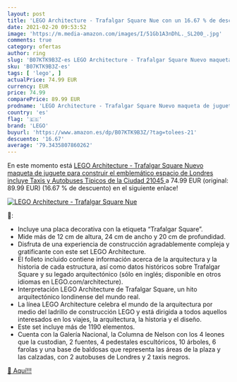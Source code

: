 ```yaml
---
layout: post
title: 'LEGO Architecture - Trafalgar Square Nue con un 16.67 % de descuento'
date: 2021-02-20 09:53:52
image: 'https://m.media-amazon.com/images/I/51Gb1A3nDhL._SL200_.jpg'
comments: true
category: ofertas
author: ring
slug: 'B07KTK9B3Z-es LEGO Architecture - Trafalgar Square Nuevo maqueta de...'
sku: 'B07KTK9B3Z-es'
tags: [ 'lego', ]
actualPrice: 74.99 EUR
currency: EUR
price: 74.99
comparePrice: 89.99 EUR
prodname: 'LEGO Architecture - Trafalgar Square Nuevo maqueta de juguete para construir el emblemático espacio de Londres  incluye Taxis y Autobuses Típicos de la Ciudad  21045 '
country: 'es'
flag: '🇪🇸'
brand: 'LEGO'
buyurl: 'https://www.amazon.es/dp/B07KTK9B3Z/?tag=tolees-21'
descuento: '16.67'
average: '79.3435807860262'
---
```


En este momento está [LEGO Architecture - Trafalgar Square Nuevo maqueta de juguete para construir el emblemático espacio de Londres  incluye Taxis y Autobuses Típicos de la Ciudad  21045 ](https://www.amazon.es/dp/B07KTK9B3Z/?tag=tolees-21) a 74.99 EUR (original: 89.99 EUR) (16.67 %  de descuento) en el siguiente enlace!

[![LEGO Architecture - Trafalgar Square Nue](https://m.media-amazon.com/images/I/51Gb1A3nDhL._SL200_.jpg)](https://www.amazon.es/dp/B07KTK9B3Z/?tag=tolees-21)

🔎:

- Incluye una placa decorativa con la etiqueta “Trafalgar Square”.
- Mide más de 12 cm de altura, 24 cm de ancho y 20 cm de profundidad.
- Disfruta de una experiencia de construcción agradablemente compleja y gratificante con este set LEGO Architecture.
- El folleto incluido contiene información acerca de la arquitectura y la historia de cada estructura, así como datos históricos sobre Trafalgar Square y su legado arquitectónico (sólo en inglés; disponible en otros idiomas en LEGO.com/architecture).
- Interpretación LEGO Architecture de Trafalgar Square, un hito arquitectónico londinense del mundo real.
- La línea LEGO Architecture celebra el mundo de la arquitectura por medio del ladrillo de construcción LEGO y está dirigida a todos aquellos interesados en los viajes, la arquitectura, la historia y el diseño.
- Este set incluye más de 1190 elementos.
- Cuenta con la Galería Nacional, la Columna de Nelson con los 4 leones que la custodian, 2 fuentes, 4 pedestales escultóricos, 10 árboles, 6 farolas y una base de baldosas que representa las áreas de la plaza y las calzadas, con 2 autobuses de Londres y 2 taxis negros.

[🛒 Aquí!!!](https://www.amazon.es/dp/B07KTK9B3Z/?tag=tolees-21)
